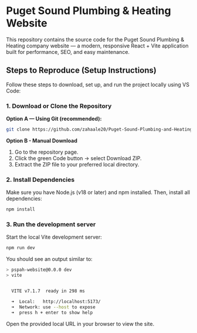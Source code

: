 # Puget Sound Plumbing & Heating Website
This repository contains the source code for the Puget Sound Plumbing & Heating company website — a modern, responsive React + Vite application built for performance, SEO, and easy maintenance.

## Steps to Reproduce (Setup Instructions)
Follow these steps to download, set up, and run the project locally using VS Code:

### 1. Download or Clone the Repository
**Option A — Using Git (recommended):**
```bash
git clone https://github.com/zahaale20/Puget-Sound-Plumbing-and-Heating.git
```

**Option B - Manual Download**
1. Go to the repository page.
2. Click the green Code button → select Download ZIP.
3. Extract the ZIP file to your preferred local directory.

### 2. Install Dependencies
Make sure you have Node.js (v18 or later) and npm installed. Then, install all dependencies:
```bash
npm install
```

### 3. Run the development server
Start the local Vite development server:
```bash
npm run dev
```

You should see an output similar to:
``` bash
> pspah-website@0.0.0 dev
> vite


  VITE v7.1.7  ready in 298 ms

  ➜  Local:   http://localhost:5173/
  ➜  Network: use --host to expose
  ➜  press h + enter to show help
```
Open the provided local URL in your browser to view the site.
